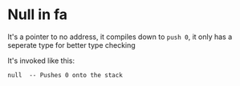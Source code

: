 # Null in fa

It's a pointer to no address, it compiles down to `push 0`,
it only has a seperate type for better type checking

It's invoked like this:

```fa
null  -- Pushes 0 onto the stack
```
